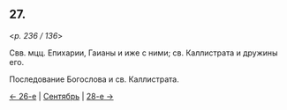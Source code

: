 
## 27.

<*p. 236 / 136*>

Свв. мцц. Епихарии, Гаианы и иже с ними; св. Каллистрата и дружины его. 

Последование Богослова и св. Каллистрата. 

[← 26-е](09_26_GMT.ru.md) | [Сентябрь](README.md#27-й) | [28-е →](09_28_GMT.ru.md)
